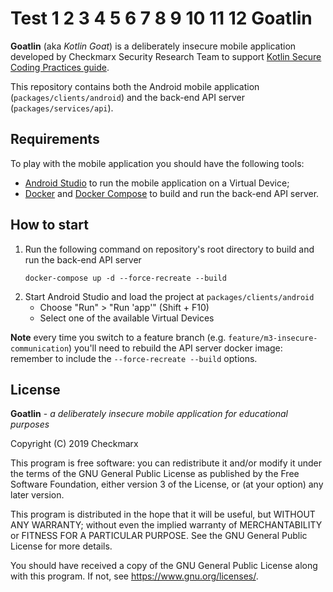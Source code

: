 Test 1 2 3 4 5 6 7 8 9 10 11 12
Goatlin
=======

**Goatlin** (aka _Kotlin Goat_) is a deliberately insecure mobile application
developed by Checkmarx Security Research Team to support [Kotlin Secure Coding
Practices guide][1].

This repository contains both the Android mobile application
(`packages/clients/android`) and the back-end API server
(`packages/services/api`).

## Requirements

To play with the mobile application you should have the following tools:

* [Android Studio][2] to run the mobile application on a Virtual Device;
* [Docker][3] and [Docker Compose][4] to build and run the back-end API server.

## How to start

1. Run the following command on repository's root directory to build and run the
   back-end API server
   ```
   docker-compose up -d --force-recreate --build
   ```
2. Start Android Studio and load the project at `packages/clients/android`
   * Choose "Run" > "Run 'app'" (Shift + F10)
   * Select one of the available Virtual Devices

**Note** every time you switch to a feature branch (e.g.
`feature/m3-insecure-communication`) you'll need to rebuild the API server
docker image: remember to include the `--force-recreate --build` options.

## License

**Goatlin** - _a deliberately insecure mobile application for educational
purposes_

Copyright (C) 2019  Checkmarx

This program is free software: you can redistribute it and/or modify it under
the terms of the GNU General Public License as published by the Free Software
Foundation, either version 3 of the License, or (at your option) any later
version.

This program is distributed in the hope that it will be useful, but WITHOUT ANY
WARRANTY; without even the implied warranty of MERCHANTABILITY or FITNESS FOR A
PARTICULAR PURPOSE. See the GNU General Public License for more details.

You should have received a copy of the GNU General Public License along with
this program. If not, see https://www.gnu.org/licenses/.

[1]: https://github.com/Checkmarx/Kotlin-SCP
[2]: https://developer.android.com/studio/
[3]: https://www.docker.com/
[4]: https://docs.docker.com/compose/install/
